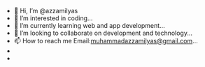 - 👋 Hi, I’m @azzamilyas
- 👀 I’m interested in coding...
- 🌱 I’m currently learning web and  app development...
- 💞️ I’m looking to collaborate on development and technology...
- 📫 How to reach me Email:muhammadazzamilyas@gmail.com...
- 
-
<!---
azzam138/azzam138 is a ✨ special ✨ repository because its `README.md` (this file) appears on your GitHub profile.
You can click the Preview link to take a look at your changes.
--->
